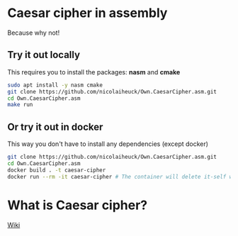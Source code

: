 # Caesar cipher in assembly
Because why not!

## Try it out locally
This requires you to install the packages: **nasm** and **cmake**
```bash
sudo apt install -y nasm cmake
git clone https://github.com/nicolaiheuck/Own.CaesarCipher.asm.git
cd Own.CaesarCipher.asm
make run
```

## Or try it out in docker
This way you don't have to install any dependencies (except docker)
```bash
git clone https://github.com/nicolaiheuck/Own.CaesarCipher.asm.git
cd Own.CaesarCipher.asm
docker build . -t caesar-cipher
docker run --rm -it caesar-cipher # The container will delete it-self when you exit
```

# What is Caesar cipher?
[Wiki](https://en.wikipedia.org/wiki/Caesar_cipher)
